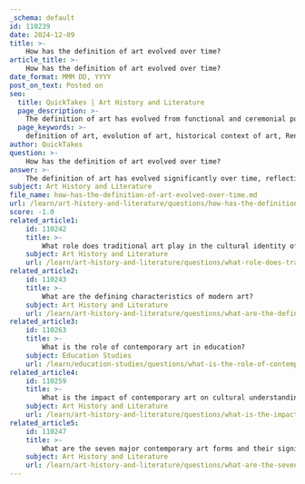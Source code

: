 ```yaml
---
_schema: default
id: 110239
date: 2024-12-09
title: >-
    How has the definition of art evolved over time?
article_title: >-
    How has the definition of art evolved over time?
date_format: MMM DD, YYYY
post_on_text: Posted on
seo:
  title: QuickTakes | Art History and Literature
  page_description: >-
    The definition of art has evolved from functional and ceremonial purposes to encompass individual expression, aesthetic experience, and cultural significance, reflecting the changing values and contexts of society.
  page_keywords: >-
    definition of art, evolution of art, historical context of art, Renaissance art, Enlightenment art, modern art, contemporary art, philosophical definitions of art, cultural influences on art, societal values in art
author: QuickTakes
question: >-
    How has the definition of art evolved over time?
answer: >-
    The definition of art has evolved significantly over time, reflecting changes in societal values, cultural contexts, and philosophical understandings. \n\n1. **Historical Context**: Art has been an integral part of human civilization for tens of thousands of years, with early forms such as cave paintings dating back to around 17,000 BCE. Initially, art was primarily functional, often serving ceremonial or religious purposes. As societies developed, so did the complexity and variety of artistic expressions.\n\n2. **Renaissance to Enlightenment**: During the Renaissance, art began to be viewed not just as a craft but as a means of expressing human experience and understanding the world. Artists like Leonardo da Vinci and Michelangelo emphasized skill and the representation of nature, which marked a shift towards valuing artistic expression and individual creativity. By the 18th century, during the Age of Enlightenment, art was increasingly seen as a pursuit that could refine taste and provoke thought, moving beyond mere skill to encompass aesthetic and philosophical dimensions.\n\n3. **Modern and Contemporary Perspectives**: The 19th and 20th centuries saw further transformations, with movements such as Impressionism, Cubism, and Abstract Expressionism challenging traditional notions of representation and beauty. Art began to be recognized for its ability to convey complex ideas and emotions, often addressing social and political issues. Contemporary art continues to push boundaries, incorporating new media and technologies, and often blurring the lines between art and everyday life.\n\n4. **Philosophical Definitions**: Philosophers have proposed various definitions of art that reflect its evolving nature. For instance, Stephen Davies suggests that something is considered art if it demonstrates excellence in achieving significant aesthetic goals or if it is intended by its creator to be art. This highlights the importance of intention and context in defining art.\n\n5. **Cultural and Institutional Influences**: The definition of art is also shaped by cultural institutions and societal norms. Different cultures may have varying criteria for what constitutes art, and institutions often play a role in legitimizing certain forms while marginalizing others. This dynamic nature of art means that definitions are not static but continually evolving as new genres and styles emerge.\n\nIn summary, the definition of art has transitioned from a focus on skill and functionality to a broader understanding that encompasses aesthetic experience, cultural significance, and individual expression. This evolution reflects the changing needs and values of societies throughout history, making art a rich and complex field of study.
subject: Art History and Literature
file_name: how-has-the-definition-of-art-evolved-over-time.md
url: /learn/art-history-and-literature/questions/how-has-the-definition-of-art-evolved-over-time
score: -1.0
related_article1:
    id: 110242
    title: >-
        What role does traditional art play in the cultural identity of the Philippines?
    subject: Art History and Literature
    url: /learn/art-history-and-literature/questions/what-role-does-traditional-art-play-in-the-cultural-identity-of-the-philippines
related_article2:
    id: 110243
    title: >-
        What are the defining characteristics of modern art?
    subject: Art History and Literature
    url: /learn/art-history-and-literature/questions/what-are-the-defining-characteristics-of-modern-art
related_article3:
    id: 110263
    title: >-
        What is the role of contemporary art in education?
    subject: Education Studies
    url: /learn/education-studies/questions/what-is-the-role-of-contemporary-art-in-education
related_article4:
    id: 110259
    title: >-
        What is the impact of contemporary art on cultural understanding?
    subject: Art History and Literature
    url: /learn/art-history-and-literature/questions/what-is-the-impact-of-contemporary-art-on-cultural-understanding
related_article5:
    id: 110247
    title: >-
        What are the seven major contemporary art forms and their significance?
    subject: Art History and Literature
    url: /learn/art-history-and-literature/questions/what-are-the-seven-major-contemporary-art-forms-and-their-significance
---
```


&nbsp;